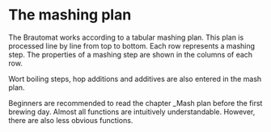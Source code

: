 # The mashing plan

The Brautomat works according to a tabular mashing plan. This plan is processed line by line from top to bottom. Each row represents a mashing step. The properties of a mashing step are shown in the columns of each row.

Wort boiling steps, hop additions and additives are also entered in the mash plan.

Beginners are recommended to read the chapter _Mash plan before the first brewing day. Almost all functions are intuitively understandable. However, there are also less obvious functions.
